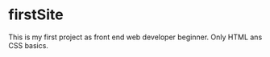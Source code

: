 # firstSite
This is my first project as front end web developer beginner. Only HTML ans CSS basics.
